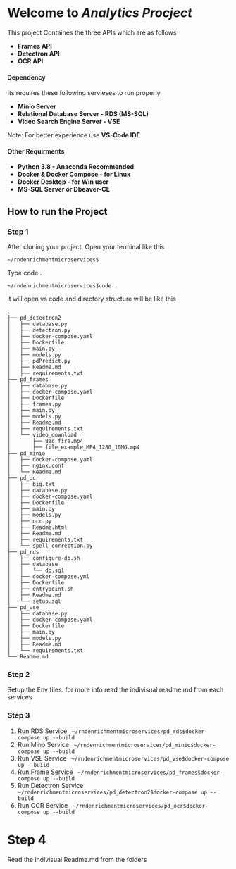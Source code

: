 ﻿# Welcome to ***Analytics Procject***
This project Containes the three APIs which are as follows
* **Frames API**
* **Detectron API**
* **OCR API**

#### Dependency

Its requires these following servieses to run properly

* **Minio Server**
* **Relational Database Server - RDS (MS-SQL)**
* **Video Search Engine Server - VSE**

Note: For better experience use **VS-Code IDE**

#### Other Requirments
* **Python 3.8 - Anaconda Recommended**
* **Docker & Docker Compose - for Linux**
* **Docker Desktop - for Win user**
* **MS-SQL Server or Dbeaver-CE**


## How to run the Project

### Step 1

After cloning your project, Open your terminal like this

    ~/rndenrichmentmicroservices$

Type code .

    ~/rndenrichmentmicroservices$code .

it will open vs code and directory structure will be like this

    .
    ├── pd_detectron2
    │   ├── database.py
    │   ├── detectron.py
    │   ├── docker-compose.yaml
    │   ├── Dockerfile
    │   ├── main.py
    │   ├── models.py
    │   ├── pdPredict.py
    │   ├── Readme.md
    │   ├── requirements.txt
    ├── pd_frames
    │   ├── database.py
    │   ├── docker-compose.yaml
    │   ├── Dockerfile
    │   ├── frames.py
    │   ├── main.py
    │   ├── models.py
    │   ├── Readme.md
    │   ├── requirements.txt
    │   └── video_download
    │       ├── Bad_fire.mp4
    │       ├── file_example_MP4_1280_10MG.mp4
    ├── pd_minio
    │   ├── docker-compose.yaml
    │   ├── nginx.conf
    │   └── Readme.md
    ├── pd_ocr
    │   ├── big.txt
    │   ├── database.py
    │   ├── docker-compose.yaml
    │   ├── Dockerfile
    │   ├── main.py
    │   ├── models.py
    │   ├── ocr.py
    │   ├── Readme.html
    │   ├── Readme.md
    │   ├── requirements.txt
    │   └── spell_correction.py
    ├── pd_rds
    │   ├── configure-db.sh
    │   ├── database
    │   │   └── db.sql
    │   ├── docker-compose.yml
    │   ├── Dockerfile
    │   ├── entrypoint.sh
    │   ├── Readme.md
    │   └── setup.sql
    ├── pd_vse
    │   ├── database.py
    │   ├── docker-compose.yaml
    │   ├── Dockerfile
    │   ├── main.py
    │   ├── models.py
    │   ├── Readme.md
    │   └── requirements.txt
    └── Readme.md

### Step 2

Setup the Env files. for more info read the indivisual readme.md from each services

### Step 3

1) Run RDS Service ` ~/rndenrichmentmicroservices/pd_rds$docker-compose up --build`
2) Run Mino Service ` ~/rndenrichmentmicroservices/pd_minio$docker-compose up --build`
3) Run VSE Service ` ~/rndenrichmentmicroservices/pd_vse$docker-compose up --build`
4) Run Frame Service ` ~/rndenrichmentmicroservices/pd_frames$docker-compose up --build`
5) Run Detectron Service ` ~/rndenrichmentmicroservices/pd_detectron2$docker-compose up --build`
6) Run OCR Service ` ~/rndenrichmentmicroservices/pd_ocr$docker-compose up --build`


# Step 4

Read the indivisual Readme.md from the folders


